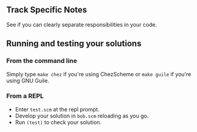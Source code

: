 

## Track Specific Notes

See if you can
clearly separate responsibilities in your code\.


## Running and testing your solutions



### From the command line

Simply type `make chez` if you're using ChezScheme or `make guile` if you're using GNU Guile\.


### From a REPL

* Enter `test.scm` at the repl prompt\.
* Develop your solution in `bob.scm` reloading as you go\.
* Run `(test)` to check your solution\.

